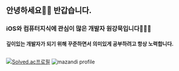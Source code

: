 ## 안녕하세요👋🏻 반갑습니다.
### iOS와 컴퓨터지식에 관심이 많은 개발자 원강묵입니다🧑🏻‍💻
#### 깊이있는 개발자가 되기 위해 꾸준하면서 의미있게 공부하려고 항상 노력합니다.
##
[![Solved.ac프로필](http://mazassumnida.wtf/api/v2/generate_badge?boj=rkdanr1714)](https://solved.ac/rkdanr1714)
![mazandi profile](http://mazandi.herokuapp.com/api?handle=rkdanr1714&theme=warm)
